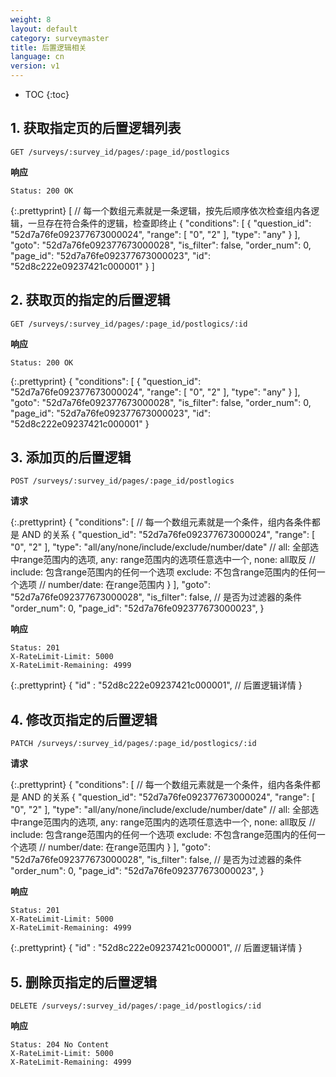 ```yaml
---
weight: 8
layout: default
category: surveymaster
title: 后置逻辑相关
language: cn
version: v1
---
```


* TOC
{:toc}

## 1. 获取指定页的后置逻辑列表
    GET /surveys/:survey_id/pages/:page_id/postlogics

**响应**

    Status: 200 OK

{:.prettyprint}
    [ // 每一个数组元素就是一条逻辑，按先后顺序依次检查组内各逻辑，一旦存在符合条件的逻辑，检查即终止
        {
            "conditions": [
                {
                    "question_id": "52d7a76fe092377673000024",
                    "range": [
                        "0",
                        "2"
                    ],
                    "type": "any"
                }
            ],
            "goto": "52d7a76fe092377673000028",
            "is_filter": false,
            "order_num": 0,
            "page_id": "52d7a76fe092377673000023",
            "id": "52d8c222e09237421c000001"
        }
    ]


## 2. 获取页的指定的后置逻辑
    GET /surveys/:survey_id/pages/:page_id/postlogics/:id

**响应**

    Status: 200 OK

{:.prettyprint}
    {
        "conditions": [
            {
                "question_id": "52d7a76fe092377673000024",
                "range": [
                    "0",
                    "2"
                ],
                "type": "any"
            }
        ],
        "goto": "52d7a76fe092377673000028",
        "is_filter": false,
        "order_num": 0,
        "page_id": "52d7a76fe092377673000023",
        "id": "52d8c222e09237421c000001"
    }


## 3. 添加页的后置逻辑
    POST /surveys/:survey_id/pages/:page_id/postlogics

**请求**

{:.prettyprint}
    {
        "conditions": [ // 每一个数组元素就是一个条件，组内各条件都是 AND 的关系
            {
                "question_id": "52d7a76fe092377673000024",
                "range": [
                    "0",
                    "2"
                ],
                "type": "all/any/none/include/exclude/number/date"
                // all: 全部选中range范围内的选项, any: range范围内的选项任意选中一个, none: all取反
                // include: 包含range范围内的任何一个选项 exclude: 不包含range范围内的任何一个选项
                // number/date: 在range范围内
            }
        ],
        "goto": "52d7a76fe092377673000028",
        "is_filter": false, // 是否为过滤器的条件
        "order_num": 0,
        "page_id": "52d7a76fe092377673000023",
    }

**响应**

    Status: 201
    X-RateLimit-Limit: 5000
    X-RateLimit-Remaining: 4999

{:.prettyprint}
    {
        "id" : "52d8c222e09237421c000001",
        // 后置逻辑详情
    }


## 4. 修改页指定的后置逻辑
    PATCH /surveys/:survey_id/pages/:page_id/postlogics/:id

**请求**

{:.prettyprint}
    {
        "conditions": [ // 每一个数组元素就是一个条件，组内各条件都是 AND 的关系
            {
                "question_id": "52d7a76fe092377673000024",
                "range": [
                    "0",
                    "2"
                ],
                "type": "all/any/none/include/exclude/number/date"
                // all: 全部选中range范围内的选项, any: range范围内的选项任意选中一个, none: all取反
                // include: 包含range范围内的任何一个选项 exclude: 不包含range范围内的任何一个选项
                // number/date: 在range范围内
            }
        ],
        "goto": "52d7a76fe092377673000028",
        "is_filter": false, // 是否为过滤器的条件
        "order_num": 0,
        "page_id": "52d7a76fe092377673000023",
    }

**响应**

    Status: 201
    X-RateLimit-Limit: 5000
    X-RateLimit-Remaining: 4999

{:.prettyprint}
    {
        "id" : "52d8c222e09237421c000001",
        // 后置逻辑详情
    }


## 5. 删除页指定的后置逻辑
    DELETE /surveys/:survey_id/pages/:page_id/postlogics/:id

**响应**

    Status: 204 No Content
    X-RateLimit-Limit: 5000
    X-RateLimit-Remaining: 4999

